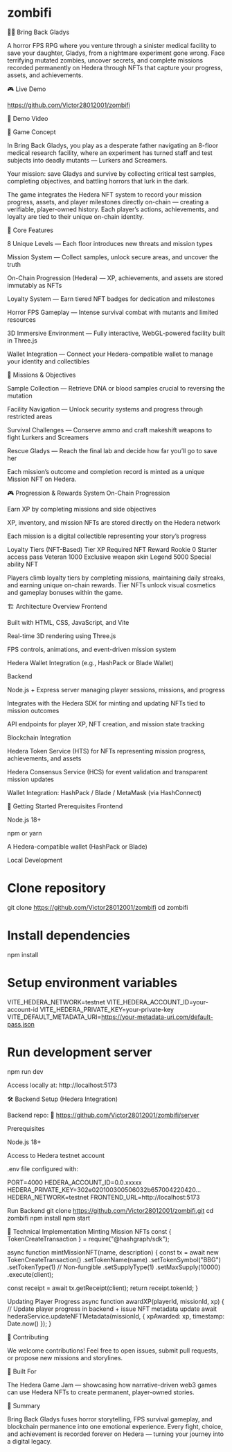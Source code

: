 # zombifi
🧟‍♂️ Bring Back Gladys

A horror FPS RPG where you venture through a sinister medical facility to save your daughter, Gladys, from a nightmare experiment gone wrong. Face terrifying mutated zombies, uncover secrets, and complete missions recorded permanently on Hedera through NFTs that capture your progress, assets, and achievements.

🎮 Live Demo

https://github.com/Victor28012001/zombifi

🎥 Demo Video

🎯 Game Concept

In Bring Back Gladys, you play as a desperate father navigating an 8-floor medical research facility, where an experiment has turned staff and test subjects into deadly mutants — Lurkers and Screamers.

Your mission: save Gladys and survive by collecting critical test samples, completing objectives, and battling horrors that lurk in the dark.

The game integrates the Hedera NFT system to record your mission progress, assets, and player milestones directly on-chain — creating a verifiable, player-owned history. Each player’s actions, achievements, and loyalty are tied to their unique on-chain identity.

🌌 Core Features

8 Unique Levels — Each floor introduces new threats and mission types

Mission System — Collect samples, unlock secure areas, and uncover the truth

On-Chain Progression (Hedera) — XP, achievements, and assets are stored immutably as NFTs

Loyalty System — Earn tiered NFT badges for dedication and milestones

Horror FPS Gameplay — Intense survival combat with mutants and limited resources

3D Immersive Environment — Fully interactive, WebGL-powered facility built in Three.js

Wallet Integration — Connect your Hedera-compatible wallet to manage your identity and collectibles

🧩 Missions & Objectives

Sample Collection — Retrieve DNA or blood samples crucial to reversing the mutation

Facility Navigation — Unlock security systems and progress through restricted areas

Survival Challenges — Conserve ammo and craft makeshift weapons to fight Lurkers and Screamers

Rescue Gladys — Reach the final lab and decide how far you’ll go to save her

Each mission’s outcome and completion record is minted as a unique Mission NFT on Hedera.

🎮 Progression & Rewards System
On-Chain Progression

Earn XP by completing missions and side objectives

XP, inventory, and mission NFTs are stored directly on the Hedera network

Each mission is a digital collectible representing your story’s progress

Loyalty Tiers (NFT-Based)
Tier	XP Required	NFT Reward
Rookie	0	Starter access pass
Veteran	1000	Exclusive weapon skin
Legend	5000	Special ability NFT

Players climb loyalty tiers by completing missions, maintaining daily streaks, and earning unique on-chain rewards.
Tier NFTs unlock visual cosmetics and gameplay bonuses within the game.

🏗️ Architecture Overview
Frontend

Built with HTML, CSS, JavaScript, and Vite

Real-time 3D rendering using Three.js

FPS controls, animations, and event-driven mission system

Hedera Wallet Integration (e.g., HashPack or Blade Wallet)

Backend

Node.js + Express server managing player sessions, missions, and progress

Integrates with the Hedera SDK for minting and updating NFTs tied to mission outcomes

API endpoints for player XP, NFT creation, and mission state tracking

Blockchain Integration

Hedera Token Service (HTS) for NFTs representing mission progress, achievements, and assets

Hedera Consensus Service (HCS) for event validation and transparent mission updates

Wallet Integration: HashPack / Blade / MetaMask (via HashConnect)

🚀 Getting Started
Prerequisites Frontend

Node.js 18+

npm or yarn

A Hedera-compatible wallet (HashPack or Blade)

Local Development
# Clone repository
git clone https://github.com/Victor28012001/zombifi
cd zombifi

# Install dependencies
npm install

# Setup environment variables
VITE_HEDERA_NETWORK=testnet
VITE_HEDERA_ACCOUNT_ID=your-account-id
VITE_HEDERA_PRIVATE_KEY=your-private-key
VITE_DEFAULT_METADATA_URI=https://your-metadata-uri.com/default-pass.json

# Run development server
npm run dev


Access locally at: http://localhost:5173

🛠️ Backend Setup (Hedera Integration)

Backend repo:
🔗 https://github.com/Victor28012001/zombifi/server

Prerequisites

Node.js 18+

Access to Hedera testnet account

.env file configured with:

PORT=4000
HEDERA_ACCOUNT_ID=0.0.xxxxx
HEDERA_PRIVATE_KEY=302e020100300506032b657004220420...
HEDERA_NETWORK=testnet
FRONTEND_URL=http://localhost:5173

Run Backend
git clone https://github.com/Victor28012001/zombifi.git
cd zombifi
npm install
npm start

🔧 Technical Implementation
Minting Mission NFTs
const { TokenCreateTransaction } = require("@hashgraph/sdk");

async function mintMissionNFT(name, description) {
  const tx = await new TokenCreateTransaction()
    .setTokenName(name)
    .setTokenSymbol("BBG")
    .setTokenType(1) // Non-fungible
    .setSupplyType(1)
    .setMaxSupply(10000)
    .execute(client);

  const receipt = await tx.getReceipt(client);
  return receipt.tokenId;
}

Updating Player Progress
async function awardXP(playerId, missionId, xp) {
  // Update player progress in backend + issue NFT metadata update
  await hederaService.updateNFTMetadata(missionId, { xpAwarded: xp, timestamp: Date.now() });
}

🤝 Contributing

We welcome contributions!
Feel free to open issues, submit pull requests, or propose new missions and storylines.

🧱 Built For

The Hedera Game Jam — showcasing how narrative-driven web3 games can use Hedera NFTs to create permanent, player-owned stories.

🧠 Summary

Bring Back Gladys fuses horror storytelling, FPS survival gameplay, and blockchain permanence into one emotional experience.
Every fight, choice, and achievement is recorded forever on Hedera — turning your journey into a digital legacy.
